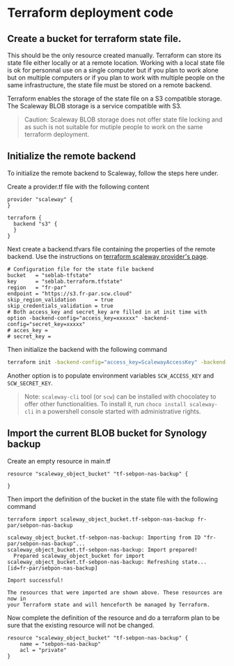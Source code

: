 # Terraform deployment code

## Create a bucket for terraform state file.

This should be the only resource created manually. Terraform can store its state file either locally or at a remote location. Working with a local state file is ok for personnal use on a single computer but if you plan to work alone but on multiple computers or if you plan to work with multiple people on the same infrastructure, the state file must be stored on a remote backend.

Terraform enables the storage of the state file on a S3 compatible storage. The Scaleway BLOB storage is a service compatible with S3.

> Caution: Scaleway BLOB storage does not offer state file locking and as such is not suitable for mutiple people to work on the same terraform deployment.

## Initialize the remote backend

To initialize the remote backend to Scaleway, follow the steps here under.

Create a provider.tf file with the following content

```hcl
provider "scaleway" {
}

terraform {
  backend "s3" {
  }
}
```

Next create a backend.tfvars file containing the properties of the remote backend. Use the instructions on [terraform scaleway provider's page](https://www.terraform.io/docs/providers/scaleway/index.html).

```hcl
# Configuration file for the state file backend
bucket   = "seblab-tfstate"
key      = "seblab.terraform.tfstate"
region   = "fr-par"
endpoint = "https://s3.fr-par.scw.cloud"
skip_region_validation      = true
skip_credentials_validation = true
# Both access_key and secret_key are filled in at init time with option -backend-config="access_key=xxxxxx" -backend-config="secret_key=xxxxx"
# acces_key =
# secret_key = 
```

Then initialize the backend with the following command

```bash
terraform init -backend-config="access_key=ScalewayAccessKey" -backend-config="secret_key=ScalewaySecretKey" -backend-config=backend.tfvars
```

Another option is to populate environment variables `SCW_ACCESS_KEY` and `SCW_SECRET_KEY`.

> Note: `scaleway-cli` tool (or `scw`) can be installed with chocolatey to offer other functionalities. To install it, run `choco install scaleway-cli` in a powershell console started with administrative rights.

## Import the current BLOB bucket for Synology backup

Create an empty resource in main.tf

```hcl
resource "scaleway_object_bucket" "tf-sebpon-nas-backup" {

}
```

Then import the definition of the bucket in the state file with the following command

```hcl
terraform import scaleway_object_bucket.tf-sebpon-nas-backup fr-par/sebpon-nas-backup

scaleway_object_bucket.tf-sebpon-nas-backup: Importing from ID "fr-par/sebpon-nas-backup"...
scaleway_object_bucket.tf-sebpon-nas-backup: Import prepared!
  Prepared scaleway_object_bucket for import
scaleway_object_bucket.tf-sebpon-nas-backup: Refreshing state... [id=fr-par/sebpon-nas-backup]

Import successful!

The resources that were imported are shown above. These resources are now in
your Terraform state and will henceforth be managed by Terraform.
```

Now complete the definition of the resource and do a terraform plan to be sure that the existing resource will not be changed.

```hcl
resource "scaleway_object_bucket" "tf-sebpon-nas-backup" {
    name = "sebpon-nas-backup"
    acl = "private"
}
```
